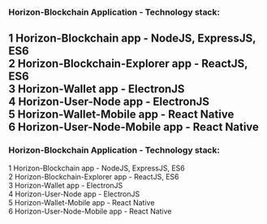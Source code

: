 ### Horizon-Blockchain Application - Technology stack:
1 Horizon-Blockchain app - NodeJS, ExpressJS, ES6\
2 Horizon-Blockchain-Explorer app - ReactJS, ES6\
3 Horizon-Wallet app - ElectronJS\
4 Horizon-User-Node app - ElectronJS\
5 Horizon-Wallet-Mobile app - React Native\
6 Horizon-User-Node-Mobile app - React Native
---
### Horizon-Blockchain Application - Technology stack:
1 Horizon-Blockchain app - NodeJS, ExpressJS, ES6\
2 Horizon-Blockchain-Explorer app - ReactJS, ES6\
3 Horizon-Wallet app - ElectronJS\
4 Horizon-User-Node app - ElectronJS\
5 Horizon-Wallet-Mobile app - React Native\
6 Horizon-User-Node-Mobile app - React Native

